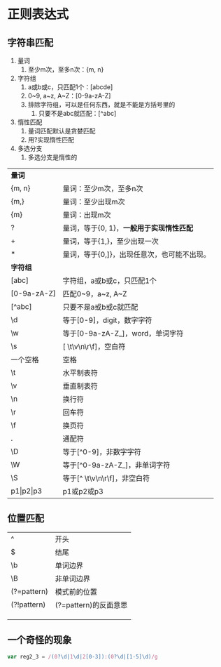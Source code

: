 # 正则表达式

## 字符串匹配

1. 量词
   1. 至少m次，至多n次：{m, n}
2. 字符组
   1. a或b或c，只匹配1个：[abcde]
   2. 0~9, a~z, A~Z：[0-9a-zA-Z]
   3. 排除字符组，可以是任何东西，就是不能是方括号里的
      1. 只要不是abc就匹配：\[\^abc\]
3. 惰性匹配
   1. 量词匹配默认是贪婪匹配
   2. 用?实现惰性匹配
4. 多选分支
   1. 多选分支是惰性的

|             |                                             |
| ----------- | ------------------------------------------- |
| **量词**    |                                             |
| {m, n}      | 量词：至少m次，至多n次                      |
| {m,}        | 量词：至少出现m次                           |
| {m}         | 量词：出现m次                               |
| ?           | 量词，等于{0, 1}，**一般用于实现惰性匹配**  |
| +           | 量词，等于{1,}，至少出现一次                |
| *           | 量词，等于{0,]}，出现任意次，也可能不出现。 |
| **字符组**  |                                             |
| [abc]       | 字符组，a或b或c，只匹配1个                  |
| [0-9a-zA-Z] | 匹配0\~9，a\~z, A\~Z                        |
| [\^abc\]    | 只要不是a或b或c就匹配                       |
| \d          | 等于[0-9]，digit，数字字符                  |
| \w          | 等于[0-9a-zA-Z_]，word，单词字符            |
| \s          | [ \t\v\n\r\f]，空白符                       |
| 一个空格    | 空格                                        |
| \t          | 水平制表符                                  |
| \v          | 垂直制表符                                  |
| \n          | 换行符                                      |
| \r          | 回车符                                      |
| \f          | 换页符                                      |
| .           | 通配符                                      |
| \D          | 等于\[\^0-9\]，非数字字符                   |
| \W          | 等于\[^0-9a-zA-Z_\]，非单词字符             |
| \S          | 等于\[\^ \t\v\n\r\f\]，非空白符             |
| p1\|p2\|p3  | p1或p2或p3                                  |

## 位置匹配

|             |                       |
| ----------- | --------------------- |
| ^           | 开头                  |
| $           | 结尾                  |
| \b          | 单词边界              |
| \B          | 非单词边界            |
| (?=pattern) | 模式前的位置          |
| (?!pattern) | (?=pattern)的反面意思 |
|             |                       |
|             |                       |
|             |                       |






## 一个奇怪的现象

```js
var reg2_3 = /(0?\d|1\d|2[0-3]):(0?\d|[1-5]\d)/g
```

